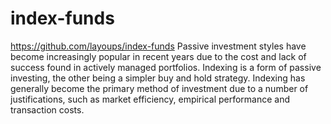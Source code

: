 # index-funds
https://github.com/layoups/index-funds
Passive investment styles have become increasingly popular in recent years due to the cost and lack of success found in actively managed portfolios. Indexing is a form of passive investing, the other being a simpler buy and hold strategy. Indexing has generally become the primary method of investment due to a number of justifications, such as market efficiency, empirical performance and transaction costs.
